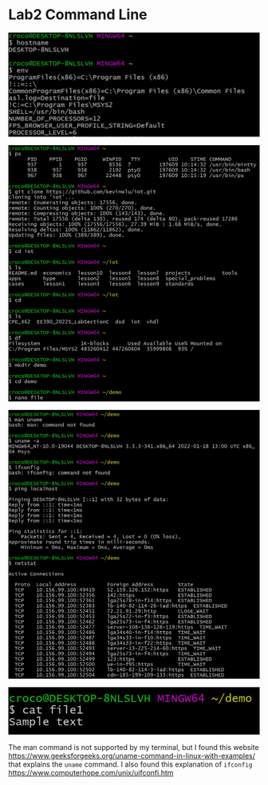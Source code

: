 # Lab2 Command Line

![Half Adder Example](Terminal1.JPG)

![Half Adder Example](Terminal2.JPG)

![Half Adder Example](Terminal3.JPG)

![Half Adder Example](Terminal4.JPG)

The man command is not supported by my terminal, but I found this website https://www.geeksforgeeks.org/uname-command-in-linux-with-examples/ that explains the `uname` command.  I also found this explanation of `ifconfig` https://www.computerhope.com/unix/uifconfi.htm
